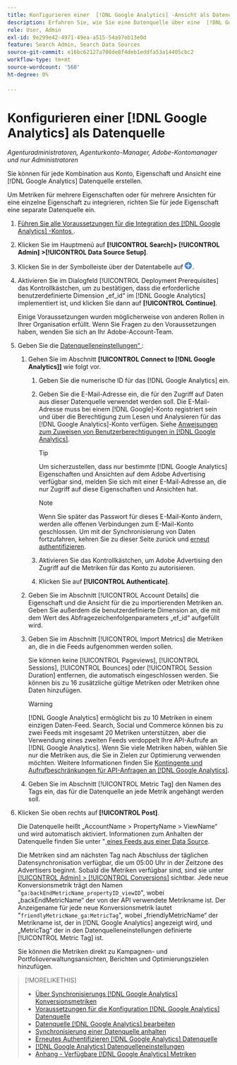 ```yaml
---
title: Konfigurieren einer  [!DNL Google Analytics] -Ansicht als Datenquelle
description: Erfahren Sie, wie Sie eine Datenquelle über eine  [!DNL Google Analytics]  konfigurieren.
role: User, Admin
exl-id: 9e299e42-4971-49ea-a515-54a97eb13e0d
feature: Search Admin, Search Data Sources
source-git-commit: e16bc62127a708de8f4deb1eddfa53a14405cbc2
workflow-type: tm+mt
source-wordcount: '568'
ht-degree: 0%

---
```


# Konfigurieren einer [!DNL Google Analytics] als Datenquelle

*Agenturadministratoren, Agenturkonto-Manager, Adobe-Kontomanager und nur Administratoren*

Sie können für jede Kombination aus Konto, Eigenschaft und Ansicht eine [!DNL Google Analytics] Datenquelle erstellen.

Um Metriken für mehrere Eigenschaften oder für mehrere Ansichten für eine einzelne Eigenschaft zu integrieren, richten Sie für jede Eigenschaft eine separate Datenquelle ein.

1. [Führen Sie alle Voraussetzungen für die Integration des  [!DNL Google Analytics] -Kontos ](data-source-prerequisites.md).

1. Klicken Sie im Hauptmenü auf **[!UICONTROL Search]> [!UICONTROL Admin] >[!UICONTROL Data Source Setup]**.

1. Klicken Sie in der Symbolleiste über der Datentabelle auf ![Erstellen](/help/search-social-commerce/assets/add.png "Erstellen").

1. Aktivieren Sie im Dialogfeld [!UICONTROL Deployment Prerequisites] das Kontrollkästchen, um zu bestätigen, dass die erforderliche benutzerdefinierte Dimension „ef_id“ im [!DNL Google Analytics] implementiert ist, und klicken Sie dann auf **[!UICONTROL Continue]**.

   Einige Voraussetzungen wurden möglicherweise von anderen Rollen in Ihrer Organisation erfüllt. Wenn Sie Fragen zu den Voraussetzungen haben, wenden Sie sich an Ihr Adobe-Account-Team.

1. Geben Sie die [Datenquelleneinstellungen“ ](data-source-settings.md):

   1. Gehen Sie im Abschnitt **[!UICONTROL Connect to [!DNL Google Analytics]]** wie folgt vor.

      1. Geben Sie die numerische ID für das [!DNL Google Analytics] ein.

      1. Geben Sie die E-Mail-Adresse ein, die für den Zugriff auf Daten aus dieser Datenquelle verwendet werden soll. Die E-Mail-Adresse muss bei einem [!DNL Google]-Konto registriert sein und über die Berechtigung zum Lesen und Analysieren für das [!DNL Google Analytics]-Konto verfügen. Siehe [Anweisungen zum Zuweisen von Benutzerberechtigungen in [!DNL Google Analytics]](https://support.google.com/analytics/answer/9305587).

         >[!TIP]
         >
         >Um sicherzustellen, dass nur bestimmte [!DNL Google Analytics] Eigenschaften und Ansichten auf dem Adobe Advertising verfügbar sind, melden Sie sich mit einer E-Mail-Adresse an, die nur Zugriff auf diese Eigenschaften und Ansichten hat.

         >[!NOTE]
         >
         >Wenn Sie später das Passwort für dieses E-Mail-Konto ändern, werden alle offenen Verbindungen zum E-Mail-Konto geschlossen. Um mit der Synchronisierung von Daten fortzufahren, kehren Sie zu dieser Seite zurück und [erneut authentifizieren](data-source-reauthenticate.md).

      1. Aktivieren Sie das Kontrollkästchen, um Adobe Advertising den Zugriff auf die Metriken für das Konto zu autorisieren.

      1. Klicken Sie auf **[!UICONTROL Authenticate]**.

   1. Geben Sie im Abschnitt [!UICONTROL Account Details] die Eigenschaft und die Ansicht für die zu importierenden Metriken an. Geben Sie außerdem die benutzerdefinierte Dimension an, die mit dem Wert des Abfragezeichenfolgenparameters „ef_id“ aufgefüllt wird.

   1. Geben Sie im Abschnitt [!UICONTROL Import Metrics] die Metriken an, die in die Feeds aufgenommen werden sollen.

      Sie können keine [!UICONTROL Pageviews], [!UICONTROL Sessions], [!UICONTROL Bounces] oder [!UICONTROL Session Duration] entfernen, die automatisch eingeschlossen werden. Sie können bis zu 16 zusätzliche gültige Metriken oder Metriken ohne Daten hinzufügen.

      >[!WARNING]
      >
      >[!DNL Google Analytics] ermöglicht bis zu 10 Metriken in einem einzigen Daten-Feed. Search, Social und Commerce können bis zu zwei Feeds mit insgesamt 20 Metriken unterstützen, aber die Verwendung eines zweiten Feeds verdoppelt Ihre API-Aufrufe an [!DNL Google Analytics]. Wenn Sie viele Metriken haben, wählen Sie nur die Metriken aus, die Sie in Zielen zur Optimierung verwenden möchten. Weitere Informationen finden Sie [Kontingente und Aufrufbeschränkungen für API-Anfragen an [!DNL Google Analytics]](https://developers.google.com/analytics/devguides/reporting/core/v4/limits-quotas).

   1. Geben Sie im Abschnitt [!UICONTROL Metric Tag] den Namen des Tags ein, das für die Datenquelle an jede Metrik angehängt werden soll.

1. Klicken Sie oben rechts auf **[!UICONTROL Post]**.

   Die Datenquelle heißt „AccountName > PropertyName > ViewName“ und wird automatisch aktiviert. Informationen zum Anhalten der Datenquelle finden Sie unter &quot;[ eines Feeds aus einer Data Source](data-source-pause.md).

   Die Metriken sind am nächsten Tag nach Abschluss der täglichen Datensynchronisation verfügbar, die um 05:00 Uhr in der Zeitzone des Advertisers beginnt. Sobald die Metriken verfügbar sind, sind sie unter [[!UICONTROL Admin] > [!UICONTROL Conversions]](/help/search-social-commerce/admin/conversion-metrics/conversion-metric-about.md) sichtbar. Jede neue Konversionsmetrik trägt den Namen &quot;`ga:backEndMetricName_propertyID_viewID`&quot;, wobei „backEndMetricName“ der von der API verwendete Metrikname ist. Der Anzeigename für jede neue Konversionsmetrik lautet &quot;`friendlyMetricName_ga:MetricTag`&quot;, wobei „friendlyMetricName“ der Metrikname ist, der in [!DNL Google Analytics] angezeigt wird, und „MetricTag“ der in den Datenquelleneinstellungen definierte [!UICONTROL Metric Tag] ist.

   Sie können die Metriken direkt zu Kampagnen- und Portfolioverwaltungsansichten, Berichten und Optimierungszielen hinzufügen.

>[!MORELIKETHIS]
>
>* [Über Synchronisierungs [!DNL Google Analytics] Konversionsmetriken](data-source-about.md)
>* [Voraussetzungen für die Konfiguration  [!DNL Google Analytics]  Datenquelle](data-source-prerequisites.md)
>* [Datenquelle  [!DNL Google Analytics] bearbeiten](data-source-edit.md)
>* [Synchronisierung einer Datenquelle anhalten](data-source-pause.md)
>* [Erneutes Authentifizieren  [!DNL Google Analytics]  Datenquelle](data-source-reauthenticate.md)
>* [[!DNL Google Analytics] Datenquelleneinstellungen](data-source-settings.md)
>* [Anhang - Verfügbare  [!DNL Google Analytics] Metriken](data-source-ga-metrics.md)
